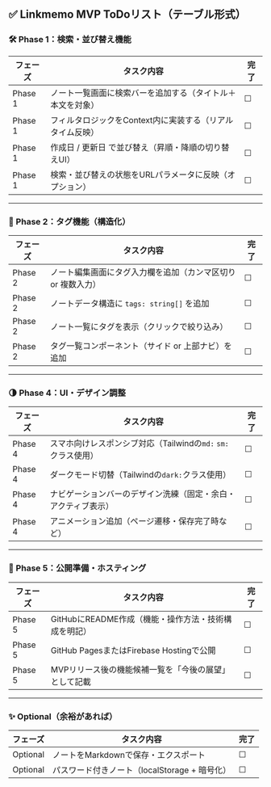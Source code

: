 ## ✅ Linkmemo MVP ToDoリスト（テーブル形式）

### 🛠 Phase 1：検索・並び替え機能

| フェーズ | タスク内容 | 完了 |
|---------|-------------|------|
| Phase 1 | ノート一覧画面に検索バーを追加する（タイトル＋本文を対象） | ☐ |
| Phase 1 | フィルタロジックをContext内に実装する（リアルタイム反映） | ☐ |
| Phase 1 | 作成日 / 更新日 で並び替え（昇順・降順の切り替えUI） | ☐ |
| Phase 1 | 検索・並び替えの状態をURLパラメータに反映（オプション） | ☐ |

---

### 🧱 Phase 2：タグ機能（構造化）

| フェーズ | タスク内容 | 完了 |
|---------|-------------|------|
| Phase 2 | ノート編集画面にタグ入力欄を追加（カンマ区切り or 複数入力） | ☐ |
| Phase 2 | ノートデータ構造に `tags: string[]` を追加 | ☐ |
| Phase 2 | ノート一覧にタグを表示（クリックで絞り込み） | ☐ |
| Phase 2 | タグ一覧コンポーネント（サイド or 上部ナビ）を追加 | ☐ |

---

### 🌗 Phase 4：UI・デザイン調整

| フェーズ | タスク内容 | 完了 |
|---------|-------------|------|
| Phase 4 | スマホ向けレスポンシブ対応（Tailwindの`md:` `sm:`クラス使用） | ☐ |
| Phase 4 | ダークモード切替（Tailwindの`dark:`クラス使用） | ☐ |
| Phase 4 | ナビゲーションバーのデザイン洗練（固定・余白・アクティブ表示） | ☐ |
| Phase 4 | アニメーション追加（ページ遷移・保存完了時など） | ☐ |

---

### 🚀 Phase 5：公開準備・ホスティング

| フェーズ | タスク内容 | 完了 |
|---------|-------------|------|
| Phase 5 | GitHubにREADME作成（機能・操作方法・技術構成を明記） | ☐ |
| Phase 5 | GitHub PagesまたはFirebase Hostingで公開 | ☐ |
| Phase 5 | MVPリリース後の機能候補一覧を「今後の展望」として記載 | ☐ |

---

### ✨ Optional（余裕があれば）

| フェーズ | タスク内容 | 完了 |
|---------|-------------|------|
| Optional | ノートをMarkdownで保存・エクスポート | ☐ |
| Optional | パスワード付きノート（localStorage + 暗号化） | ☐ |

